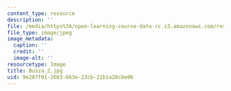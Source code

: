 ```yaml
---
content_type: resource
description: ''
file: /media/https%3A/open-learning-course-data-rc.s3.amazonaws.com/res-8-005-vibrations-and-waves-problem-solving-fall-2012/9e287f012603663e23cb21b1a28cbe06_Busza_2.jpg
file_type: image/jpeg
image_metadata:
  caption: ''
  credit: ''
  image-alt: ''
resourcetype: Image
title: Busza_2.jpg
uid: 9e287f01-2603-663e-23cb-21b1a28cbe06
---
```

